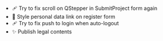 - 🩹 Try to fix scroll on QStepper in SubmitProject form again
- 💄 Style personal data link on register form
- 🩹 Try to fix push to login when auto-logout
- ✨ Publish legal contents